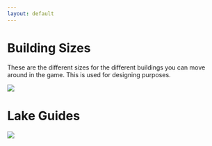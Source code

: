 ```yaml
---
layout: default
---
```


# Building Sizes
These are the different sizes for the different buildings you can move around in the game. This is used for designing purposes.

<img src="https://wiki.dudethatserin/.com/images/building_sizes.png">

# Lake Guides
<img src="https://wiki.dudethatserin.com/images/lake_guides.png">
